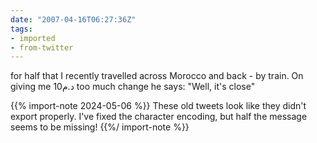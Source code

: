 ```yaml
---
date: "2007-04-16T06:27:36Z"
tags:
- imported
- from-twitter
---
```

for half that I recently travelled across Morocco and back - by train. On giving me د.م10 too much change he says: "Well, it's close" 

{{% import-note 2024-05-06 %}}
These old tweets look like they didn't export properly. I've fixed the character encoding, but half the message seems to be missing!
{{%/ import-note %}}